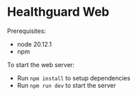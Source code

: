 # Healthguard Web

Prerequisites:
- node 20.12.1
- npm

To start the web server:
- Run `npm install` to setup dependencies
- Run `npm run dev` to start the server
